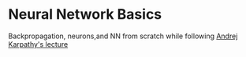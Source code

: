 # Neural Network Basics

Backpropagation, neurons,and NN from scratch while following [Andrej Karpathy's lecture](https://www.youtube.com/watch?v=VMj-3S1tku0&ab_channel=AndrejKarpathy)
